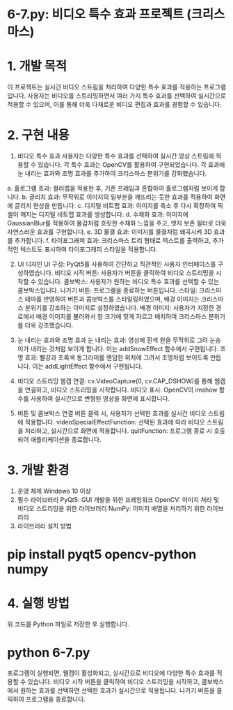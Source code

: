 # 6-7.py: 비디오 특수 효과 프로젝트 (크리스마스)


# 1. 개발 목적
이 프로젝트는 실시간 비디오 스트림을 처리하여 다양한 특수 효과를 적용하는 프로그램입니다.
 사용자는 비디오를 스트리밍하면서 여러 가지 특수 효과를 선택하여 실시간으로 적용할 수 있으며, 이를 통해 더욱 다채로운 비디오 편집과 효과를 경험할 수 있습니다.

# 2. 구현 내용
1) 비디오 특수 효과
사용자는 다양한 특수 효과를 선택하여 실시간 영상 스트림에 적용할 수 있습니다. 각 특수 효과는 OpenCV를 활용하여 구현되었습니다.
각 효과에 눈 내리는 효과와 조명 효과를 추가하여 크리스마스 분위기를 강화했습니다.

a. 홀로그램 효과: 컬러맵을 적용한 후, 기존 프레임과 혼합하여 홀로그램처럼 보이게 합니다.
b. 글리치 효과: 무작위로 이미지의 일부분을 깨뜨리는 듯한 효과를 적용하여 화면에 글리치 현상을 만듭니다.
c. 디지털 비트맵 효과: 이미지를 축소 후 다시 확장하여 픽셀이 깨지는 디지털 비트맵 효과를 생성합니다.
d. 수채화 효과: 이미지에 GaussianBlur를 적용하여 물감처럼 흐릿한 수채화 느낌을 주고, 엣지 보존 필터로 더욱 자연스러운 효과를 구현합니다.
e. 3D 물결 효과: 이미지를 물결처럼 왜곡시켜 3D 효과를 추가합니다.
f. 타이포그래피 효과: 크리스마스 트리 형태로 텍스트를 출력하고, 추가적인 텍스트도 표시하여 타이포그래피 스타일을 적용합니다.

2) UI 디자인
UI 구성: PyQt5를 사용하여 간단하고 직관적인 사용자 인터페이스를 구성하였습니다.
비디오 시작 버튼: 사용자가 버튼을 클릭하여 비디오 스트리밍을 시작할 수 있습니다.
콤보박스: 사용자가 원하는 비디오 특수 효과를 선택할 수 있는 콤보박스입니다.
나가기 버튼: 프로그램을 종료하는 버튼입니다.
스타일: 크리스마스 테마를 반영하여 버튼과 콤보박스를 스타일링하였으며, 배경 이미지는 크리스마스 분위기를 강조하는 이미지로 설정하였습니다.
배경 이미지: 사용자가 지정한 경로에서 배경 이미지를 불러와서 창 크기에 맞게 자르고 배치하여 크리스마스 분위기를 더욱 강조했습니다.

3) 눈 내리는 효과와 조명 효과
눈 내리는 효과: 영상에 흰색 원을 무작위로 그려 눈송이가 내리는 것처럼 보이게 합니다. 이는 addSnowEffect 함수에서 구현됩니다.
조명 효과: 빨강과 초록색 동그라미를 랜덤한 위치에 그려서 조명처럼 보이도록 만듭니다. 이는 addLightEffect 함수에서 구현됩니다.

4) 비디오 스트리밍
웹캠 연결: cv.VideoCapture(0, cv.CAP_DSHOW)를 통해 웹캠을 연결하고, 비디오 스트리밍을 시작합니다.
비디오 표시: OpenCV의 imshow 함수를 사용하여 실시간으로 변형된 영상을 화면에 표시합니다.

5) 버튼 및 콤보박스 연결
버튼 클릭 시, 사용자가 선택한 효과를 실시간 비디오 스트림에 적용합니다.
videoSpecialEffectFunction: 선택된 효과에 따라 비디오 스트림을 처리하고, 실시간으로 화면에 적용합니다.
quitFunction: 프로그램 종료 시 호출되어 애플리케이션을 종료합니다.

# 3. 개발 환경
1) 운영 체제
Windows 10 이상
2) 필수 라이브러리
PyQt5: GUI 개발을 위한 프레임워크
OpenCV: 이미지 처리 및 비디오 스트리밍을 위한 라이브러리
NumPy: 이미지 배열을 처리하기 위한 라이브러리
3) 라이브러리 설치 방법
# pip install pyqt5 opencv-python numpy
# 4. 실행 방법
위 코드를 Python 파일로 저장한 후 실행합니다.
# python 6-7.py
프로그램이 실행되면, 웹캠이 활성화되고, 실시간으로 비디오에 다양한 특수 효과를 적용할 수 있습니다.
비디오 시작 버튼을 클릭하여 비디오 스트리밍을 시작하고, 콤보박스에서 원하는 효과를 선택하면 선택한 효과가 실시간으로 적용됩니다.
나가기 버튼을 클릭하여 프로그램을 종료합니다.
